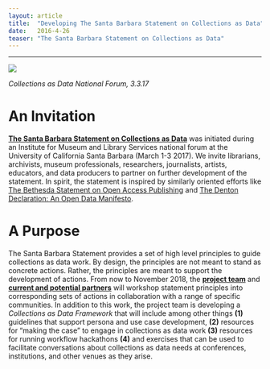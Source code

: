 ```yaml
---
layout: article
title:  "Developing The Santa Barbara Statement on Collections as Data"
date:   2016-4-26 
teaser: "The Santa Barbara Statement on Collections as Data"
---
```

---
![](http://collectionsasdata.github.io/affinity.gif)

*Collections as Data National Forum, 3.3.17* 

# An Invitation
[**The Santa Barbara Statement on Collections as Data**](https://collectionsasdata.github.io/statement/) was initiated during an Institute for Museum and Library Services national forum at the University of California Santa Barbara (March 1-3 2017). We invite librarians, archivists, museum professionals, researchers, journalists, artists, educators, and data producers to partner on further development of the statement. In spirit, the statement is inspired by similarly oriented efforts like [The Bethesda Statement on Open Access Publishing](http://legacy.earlham.edu/~peters/fos/bethesda.htm) and [The Denton Declaration: An Open Data Manifesto](https://openaccess.unt.edu/denton-declaration).

# A Purpose
The Santa Barbara Statement provides a set of high level principles to guide collections as data work. By design, the principles are not meant to stand as concrete actions. Rather, the principles are meant to support the development of actions. From now to November 2018, the [**project team**](https://collectionsasdata.github.io/team/) and [**current and potential partners**](https://collectionsasdata.github.io/partners/) will workshop statement principles into corresponding sets of actions in collaboration with a range of specific communities. In addition to this work, the project team is developing a *Collections as Data Framework* that will include among other things **(1)** guidelines that support persona and use case development, **(2)** resources for “making the case” to engage in collections as data work **(3)** resources for running workflow hackathons **(4)** and exercises that can be used to facilitate conversations about collections as data needs at conferences, institutions, and other venues as they arise.  

